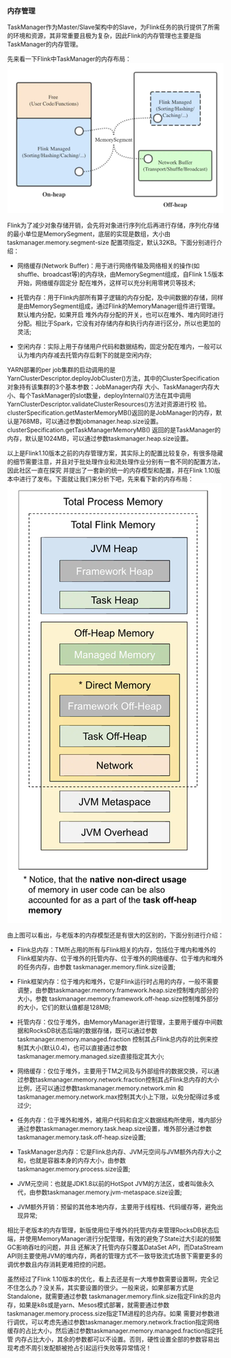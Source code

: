 ### 内存管理

TaskManager作为Master/Slave架构中的Slave，为Flink任务的执行提供了所需的环境和资源，其非常重要且极为复杂，因此Flink的内存管理也主要是指TaskManager的内存管理。

先来看一下Flink中TaskManager的内存布局：
![TaskManager内存布局](../images/memorymanage.png "TaskManager内存布局")

Flink为了减少对象存储开销，会先将对象进行序列化后再进行存储，序列化存储的最小单位是MemorySegment，底层的实现是数组，大小由taskmanager.memory.segment-size
配置项指定，默认32KB。下面分别进行介绍：
  * 网络缓存(Network Buffer)：用于进行网络传输及网络相关的操作(如shuffle、broadcast等)的内存块，由MemorySegment组成，自Flink 1.5版本开始，网络缓存固定分
  配在堆外，这样可以充分利用零拷贝等技术;

  * 托管内存：用于Flink内部所有算子逻辑的内存分配，及中间数据的存储，同样是由MemorySegment组成，通过Flink的MemoryManager组件进行管理。默认堆内分配，如果开启
  堆外内存分配的开关，也可以在堆外、堆内同时进行分配。相比于Spark，它没有对存储内存和执行内存进行区分，所以也更加的灵活;

  * 空闲内存：实际上用于存储用户代码和数据结构，固定分配在堆内，一般可以认为堆内内存减去托管内存后剩下的就是空闲内存;

YARN部署的per job集群的启动调用的是YarnClusterDescriptor.deployJobCluster()方法，其中的ClusterSpecification对象持有该集群的3个基本参数：JobManager内存
大小、TaskManager内存大小、每个TaskManager的slot数量，deployInternal()方法在其中调用YarnClusterDescriptor.validateClusterResources()方法对资源进行校
验。clusterSpecification.getMasterMemoryMB()返回的是JobManager的内存，默认是768MB，可以通过参数jobmanager.heap.size设置。clusterSpecification.getTaskManagerMemoryMB()
返回的是TaskManager的内存，默认是1024MB，可以通过参数taskmanager.heap.size设置。

以上是Flink1.10版本之前的内存管理方案，其实际上的配置比较复杂，有很多隐藏的细节需要注意，并且对于批处理作业和流处理作业分别有一套不同的配置方法，因此社区一直在探究
并提出了一套新的统一的内存模型和配置，并在Flink 1.10版本中进行了发布。下面就让我们来分析下吧，先来看下新的内存布局：
![新版TaskManager内存布局](../images/memorynew.png "新版TaskManager内存布局")

由上图可以看出，与老版本的内存模型还是有很大的区别的，下面分别进行介绍：
  * Flink总内存：TM所占用的所有与Flink相关的内存，包括位于堆内和堆外的Flink框架内存、位于堆外的托管内存、位于堆外的网络缓存、位于堆内和堆外的任务内存，由参数
  taskmanager.memory.flink.size设置;

  * Flink框架内存：位于堆内和堆外，它是Flink运行时占用的内存，一般不需要调整，由参数taskmanager.memory.framework.heap.size控制堆内部分的大小，参数
  taskmanager.memory.framework.off-heap.size控制堆外部分的大小，它们的默认值都是128MB;

  * 托管内存：仅位于堆外，由MemoryManager进行管理，主要用于缓存中间数据和RocksDB状态后端的数据存储，既可以通过参数taskmanager.memory.managed.fraction
  控制其占Flink总内存的比例来控制其大小(默认0.4)，也可以直接通过参数taskmanager.memory.managed.size直接指定其大小;

  * 网络缓存：仅位于堆外，主要用于TM之间及与外部组件的数据交换，可以通过参数taskmanager.memory.network.fraction控制其占Flink总内存的大小比例，还可以通过参数taskmanager.memory.network.min
  和taskmanager.memory.network.max控制其大小上下限，以免分配得过多或过少;

  * 任务内存：位于堆外和堆外，被用户代码和自定义数据结构所使用，堆内部分通过参数taskmanager.memory.task.heap.size设置，堆外部分通过参数taskmanager.memory.task.off-heap.size设置;

  * TaskManager总内存：它是Flink总内存、JVM元空间与JVM额外内存大小之和，也就是容器本身的内存大小，由参数taskmanager.memory.process.size设置;

  * JVM元空间：也就是JDK1.8以前的HotSpot JVM的方法区，或者叫做永久代，由参数taskmanager.memory.jvm-metaspace.size设置;

  * JVM额外开销：预留的其他本地内存，主要用于线程栈、代码缓存等，避免出现异常;

相比于老版本的内存管理，新版使用位于堆外的托管内存来管理RocksDB状态后端，并使用MemoryManager进行分配管理，有效的避免了State过大引起的频繁GC影响吞吐的问题，并且
还解决了托管内存只覆盖DataSet API，而DataStream API则主要使用JVM的堆内存，两者的管理方式不一致导致流式场景下需要更多的调优参数且内存消耗更难把控的问题。

虽然经过了Flink 1.10版本的优化，看上去还是有一大堆参数需要设置啊，完全记不住怎么办？没关系，其实要设置的很少。一般来说，如果部署方式是Standalone，就需要通过参数
taskmanager.memory.flink.size指定Flink的总内存，如果是k8s或是yarn、Mesos模式部署，就需要通过参数taskmanager.memory.process.size指定TM进程的总内存。如果
需要对参数进行调优，可以考虑先通过参数taskmanager.memory.network.fraction指定网络缓存的占比大小，然后通过参数taskmanager.memory.managed.fraction指定托管
内存占比大小，其余的参数都可以不设置。否则，硬性设置全部的参数容易出现考虑不周引发配额被抢占引起运行失败等异常情况！
